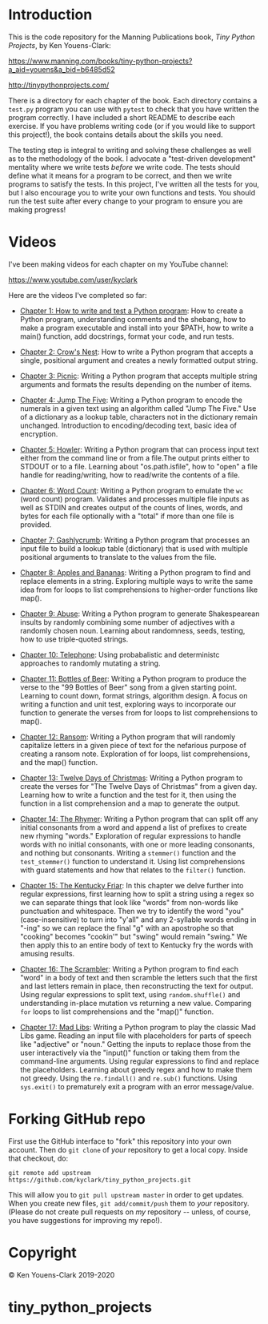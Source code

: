 # Introduction

This is the code repository for the Manning Publications book, _Tiny Python Projects_, by Ken Youens-Clark:

https://www.manning.com/books/tiny-python-projects?a_aid=youens&a_bid=b6485d52

http://tinypythonprojects.com/

There is a directory for each chapter of the book.
Each directory contains a `test.py` program you can use with `pytest` to check that you have written the program correctly.
I have included a short README to describe each exercise.
If you have problems writing code (or if you would like to support this project!), the book contains details about the skills you need.

The testing step is integral to writing and solving these challenges as well as to the methodology of the book.
I advocate a "test-driven development" mentality where we write tests _before_ we write code.
The tests should define what it means for a program to be correct, and then we write programs to satisfy the tests.
In this project, I've written all the tests for you, but I also encourage you to write your own functions and tests.
You should run the test suite after every change to your program to ensure you are making progress!

# Videos

I've been making videos for each chapter on my YouTube channel:

https://www.youtube.com/user/kyclark

Here are the videos I've completed so far:

* [Chapter 1: How to write and test a Python program](https://www.youtube.com/playlist?list=PLhOuww6rJJNP7UvTeF6_tQ1xcubAs9hvO): How to create a Python program, understanding comments and the shebang, how to make a program executable and install into your $PATH, how to write a main() function, add docstrings, format your code, and run tests.

* [Chapter 2: Crow's Nest](https://www.youtube.com/playlist?list=PLhOuww6rJJNPBqIwfD-0RedqsitBliLhT): How to write a Python program that accepts a single, positional argument and creates a newly formatted output string.

* [Chapter 3: Picnic](https://www.youtube.com/playlist?list=PLhOuww6rJJNMuQohHrNxRjhFTR9UlUOIa): Writing a Python program that accepts multiple string arguments and formats the results depending on the number of items.

* [Chapter 4: Jump The Five](https://www.youtube.com/playlist?list=PLhOuww6rJJNNd1Mbu3h6SGfhD-8rRxLTp): Writing a Python program to encode the numerals in a given text using an algorithm called "Jump The Five." Use of a dictionary as a lookup table, characters not in the dictionary remain unchanged. Introduction to encoding/decoding text, basic idea of encryption.

* [Chapter 5: Howler](https://www.youtube.com/playlist?list=PLhOuww6rJJNNzo5zqtx0388myQkUKyrQz): Writing a Python program that can process input text either from the command line or from a file.The output prints either to STDOUT or to a file.  Learning about "os.path.isfile", how to "open" a file handle for reading/writing, how to read/write the contents of a file.

* [Chapter 6: Word Count](https://www.youtube.com/playlist?list=PLhOuww6rJJNOGPw5Mu5FyhnumZjb9F6kk): Writing a Python program to emulate the `wc` (word count) program. Validates and processes multiple file inputs as well as STDIN and creates output of the counts of lines, words, and bytes for each file optionally with a "total" if more than one file is provided.

* [Chapter 7: Gashlycrumb](https://www.youtube.com/playlist?list=PLhOuww6rJJNMxWy34-9jlD2ulZxaA7mxV): Writing a Python program that processes an input file to build a lookup table (dictionary) that is used with multiple positional arguments to translate to the values from the file.

* [Chapter 8: Apples and Bananas](https://www.youtube.com/playlist?list=PLhOuww6rJJNMe_qrKzw6jtxzHkTOszozs): Writing a Python program to find and replace elements in a string. Exploring multiple ways to write the same idea from for loops to list comprehensions to higher-order functions like map().

* [Chapter 9: Abuse](https://www.youtube.com/playlist?list=PLhOuww6rJJNOWShq53st6NjXacHHaJurn): Writing a Python program to generate Shakespearean insults by randomly combining some number of adjectives with a randomly chosen noun. Learning about randomness, seeds, testing, how to use triple-quoted strings.

* [Chapter 10: Telephone](https://www.youtube.com/playlist?list=PLhOuww6rJJNN0T5ZKUFuEDo3ykOs1zxPU): Using probabalistic and deterministc approaches to randomly mutating a string.

* [Chapter 11: Bottles of Beer](https://www.youtube.com/playlist?list=PLhOuww6rJJNNGDXdGGfp3RDXBMhJwj0Ij): Writing a Python program to produce the verse to the "99 Bottles of Beer" song from a given starting point. Learning to count down, format strings, algorithm design. A focus on writing a function and unit test, exploring ways to incorporate our function to generate the verses from for loops to list comprehensions to map().

* [Chapter 12: Ransom](https://www.youtube.com/playlist?list=PLhOuww6rJJNMxWhckg7FO4cEx57WgHbd_): Writing a Python program that will randomly capitalize letters in a given piece of text for the nefarious purpose of creating a ransom note. Exploration of for loops, list comprehensions, and the map() function.

* [Chapter 13: Twelve Days of Christmas](https://www.youtube.com/playlist?list=PLhOuww6rJJNNZEMX12PE1OvSKy02UQoB4): Writing a Python program to create the verses for "The Twelve Days of Christmas" from a given day. Learning how to write a function and the test for it, then using the function in a list comprehension and a map to generate the output.

* [Chapter 14: The Rhymer](https://www.youtube.com/playlist?list=PLhOuww6rJJNPNn2qa5ATHJ0qd-JUgM_s0): Writing a Python program that can split off any initial consonants from a word and append a list of prefixes to create new rhyming "words." Exploration of regular expressions to handle words with no initial consonants, with one or more leading consonants, and nothing but consonants. Writing a `stemmer()` function and the `test_stemmer()` function to understand it. Using list comprehensions with guard statements and how that relates to the `filter()` function.

* [Chapter 15: The Kentucky Friar](https://www.youtube.com/playlist?list=PLhOuww6rJJNMflxi3aRAQTqG7mvOXRObW): In this chapter we delve further into regular expressions, first learning how to split a string using a regex so we can separate things that look like "words" from non-words like punctuation and whitespace. Then we try to identify the word "you" (case-insensitive) to turn into "y'all" and any 2-syllable words ending in "-ing" so we can replace the final "g" with an apostrophe so that "cooking" becomes "cookin'" but "swing" would remain "swing." We then apply this to an entire body of text to Kentucky fry the words with amusing results.

* [Chapter 16: The Scrambler](https://www.youtube.com/playlist?list=PLhOuww6rJJNPcLby3JXlKSo6duCIjh93S): Writing a Python program to find each "word" in a body of text and then scramble the letters such that the first and last letters remain in place, then reconstructing the text for output. Using regular expressions to split text, using `random.shuffle()` and understanding in-place mutation vs returning a new value. Comparing `for` loops to list comprehensions and the "map()" function.

* [Chapter 17: Mad Libs](https://www.youtube.com/playlist?list=PLhOuww6rJJNPnNx_Emds00y2RX1Tbk59r): Writing a Python program to play the classic Mad Libs game. Reading an input file with placeholders for parts of speech like "adjective" or "noun." Getting the inputs to replace those from the user interactively via the "input()" function or taking them from the command-line arguments. Using regular expressions to find and replace the placeholders. Learning about greedy regex and how to make them not greedy. Using the `re.findall()` and `re.sub()` functions. Using `sys.exit()` to prematurely exit a program with an error message/value.

# Forking GitHub repo

First use the GitHub interface to "fork" this repository into your own account. Then do `git clone` of *your* repository to get a local copy. Inside that checkout, do:

````
git remote add upstream https://github.com/kyclark/tiny_python_projects.git 
````

This will allow you to `git pull upstream master` in order to get updates. When you create new files, `git add/commit/push` them to *your* repository. (Please do not create pull requests on *my* repository -- unless, of course, you have suggestions for improving my repo!).

# Copyright

© Ken Youens-Clark 2019-2020
# tiny_python_projects
